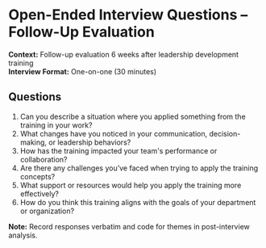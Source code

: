 # Open-Ended Interview Questions – Follow-Up Evaluation

**Context:** Follow-up evaluation 6 weeks after leadership development training  
**Interview Format:** One-on-one (30 minutes)

## Questions

1. Can you describe a situation where you applied something from the training in your work?
2. What changes have you noticed in your communication, decision-making, or leadership behaviors?
3. How has the training impacted your team's performance or collaboration?
4. Are there any challenges you’ve faced when trying to apply the training concepts?
5. What support or resources would help you apply the training more effectively?
6. How do you think this training aligns with the goals of your department or organization?

**Note:** Record responses verbatim and code for themes in post-interview analysis.

